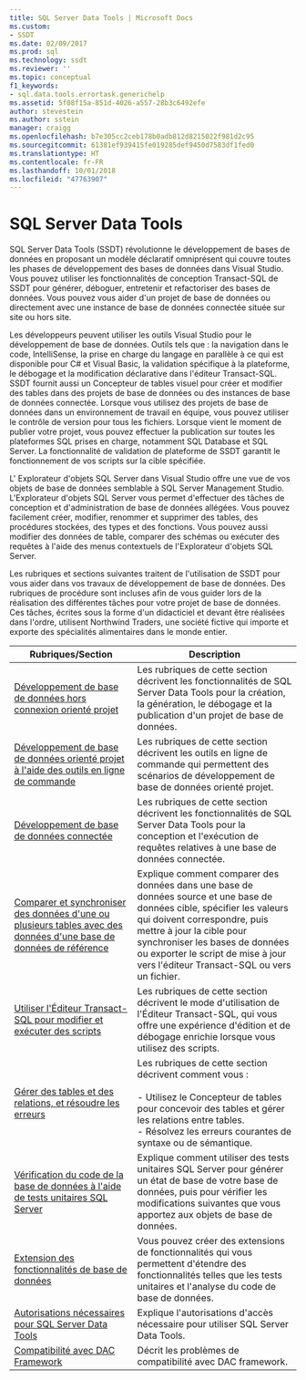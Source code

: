 ```yaml
---
title: SQL Server Data Tools | Microsoft Docs
ms.custom:
- SSDT
ms.date: 02/09/2017
ms.prod: sql
ms.technology: ssdt
ms.reviewer: ''
ms.topic: conceptual
f1_keywords:
- sql.data.tools.errortask.generichelp
ms.assetid: 5f08f15a-851d-4026-a557-28b3c6492efe
author: stevestein
ms.author: sstein
manager: craigg
ms.openlocfilehash: b7e305cc2ceb178b0adb812d8215022f981d2c95
ms.sourcegitcommit: 61381ef939415fe019285def9450d7583df1fed0
ms.translationtype: HT
ms.contentlocale: fr-FR
ms.lasthandoff: 10/01/2018
ms.locfileid: "47763907"
---
```

# <a name="sql-server-data-tools"></a>SQL Server Data Tools
SQL Server Data Tools (SSDT) révolutionne le développement de bases de données en proposant un modèle déclaratif omniprésent qui couvre toutes les phases de développement des bases de données dans Visual Studio. Vous pouvez utiliser les fonctionnalités de conception Transact\-SQL de SSDT pour générer, déboguer, entretenir et refactoriser des bases de données. Vous pouvez vous aider d'un projet de base de données ou directement avec une instance de base de données connectée située sur site ou hors site.  
  
Les développeurs peuvent utiliser les outils Visual Studio pour le développement de base de données. Outils tels que : la navigation dans le code, IntelliSense, la prise en charge du langage en parallèle à ce qui est disponible pour C# et Visual Basic, la validation spécifique à la plateforme, le débogage et la modification déclarative dans l'éditeur Transact\-SQL. SSDT fournit aussi un Concepteur de tables visuel pour créer et modifier des tables dans des projets de base de données ou des instances de base de données connectée. Lorsque vous utilisez des projets de base de données dans un environnement de travail en équipe, vous pouvez utiliser le contrôle de version pour tous les fichiers. Lorsque vient le moment de publier votre projet, vous pouvez effectuer la publication sur toutes les plateformes SQL prises en charge, notamment SQL Database et SQL Server. La fonctionnalité de validation de plateforme de SSDT garantit le fonctionnement de vos scripts sur la cible spécifiée.  
  
L' Explorateur d'objets SQL Server dans Visual Studio offre une vue de vos objets de base de données semblable à SQL Server Management Studio. L'Explorateur d'objets SQL Server vous permet d'effectuer des tâches de conception et d'administration de base de données allégées. Vous pouvez facilement créer, modifier, renommer et supprimer des tables, des procédures stockées, des types et des fonctions. Vous pouvez aussi modifier des données de table, comparer des schémas ou exécuter des requêtes à l'aide des menus contextuels de l'Explorateur d'objets SQL Server.  
  
Les rubriques et sections suivantes traitent de l'utilisation de SSDT pour vous aider dans vos travaux de développement de base de données. Des rubriques de procédure sont incluses afin de vous guider lors de la réalisation des différentes tâches pour votre projet de base de données. Ces tâches, écrites sous la forme d'un didacticiel et devant être réalisées dans l'ordre, utilisent Northwind Traders, une société fictive qui importe et exporte des spécialités alimentaires dans le monde entier.  
  
|Rubriques/Section|Description|  
|-------------------|---------------|  
|[Développement de base de données hors connexion orienté projet](../ssdt/project-oriented-offline-database-development.md)|Les rubriques de cette section décrivent les fonctionnalités de SQL Server Data Tools pour la création, la génération, le débogage et la publication d'un projet de base de données.|  
|[Développement de base de données orienté projet à l'aide des outils en ligne de commande](../ssdt/project-oriented-database-development-using-command-line-tools.md)|Les rubriques de cette section décrivent les outils en ligne de commande qui permettent des scénarios de développement de base de données orienté projet.|  
|[Développement de base de données connectée](../ssdt/connected-database-development.md)|Les rubriques de cette section décrivent les fonctionnalités de SQL Server Data Tools pour la conception et l'exécution de requêtes relatives à une base de données connectée.|  
|[Comparer et synchroniser des données d'une ou plusieurs tables avec des données d'une base de données de référence](../ssdt/compare-and-synchronize-data-in-tables-with-data-in-reference-database.md)|Explique comment comparer des données dans une base de données source et une base de données cible, spécifier les valeurs qui doivent correspondre, puis mettre à jour la cible pour synchroniser les bases de données ou exporter le script de mise à jour vers l'éditeur Transact\-SQL ou vers un fichier.|  
|[Utiliser l'Éditeur Transact-SQL pour modifier et exécuter des scripts](../ssdt/use-transact-sql-editor-to-edit-and-execute-scripts.md)|Les rubriques de cette section décrivent le mode d'utilisation de l'Éditeur Transact\-SQL, qui vous offre une expérience d'édition et de débogage enrichie lorsque vous utilisez des scripts.|  
|[Gérer des tables et des relations, et résoudre les erreurs](../ssdt/manage-tables-relationships-and-fix-errors.md)|Les rubriques de cette section décrivent comment vous :<br /><br />-   Utilisez le Concepteur de tables pour concevoir des tables et gérer les relations entre tables.<br />-   Résolvez les erreurs courantes de syntaxe ou de sémantique.|  
|[Vérification du code de la base de données à l'aide de tests unitaires SQL Server](../ssdt/verifying-database-code-by-using-sql-server-unit-tests.md)|Explique comment utiliser des tests unitaires SQL Server pour générer un état de base de votre base de données, puis pour vérifier les modifications suivantes que vous apportez aux objets de base de données.|  
|[Extension des fonctionnalités de base de données](../ssdt/extending-the-database-features.md)|Vous pouvez créer des extensions de fonctionnalités qui vous permettent d'étendre des fonctionnalités telles que les tests unitaires et l'analyse du code de base de données.|  
|[Autorisations nécessaires pour SQL Server Data Tools](../ssdt/required-permissions-for-sql-server-data-tools.md)|Explique l'autorisations d'accès nécessaire pour utiliser SQL Server Data Tools.|  
|[Compatibilité avec DAC Framework](../ssdt/dac-framework-compatibility.md)|Décrit les problèmes de compatibilité avec DAC framework.|  
  

  
